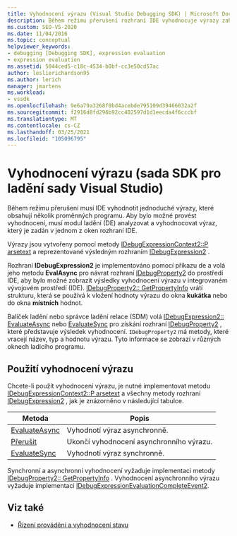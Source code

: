 ```yaml
---
title: Vyhodnocení výrazu (Visual Studio Debugging SDK) | Microsoft Docs
description: Během režimu přerušení rozhraní IDE vyhodnocuje výrazy zahrnující proměnné programu. Přečtěte si, jak ladicí stroj analyzuje a vyhodnocuje výraz.
ms.custom: SEO-VS-2020
ms.date: 11/04/2016
ms.topic: conceptual
helpviewer_keywords:
- debugging [Debugging SDK], expression evaluation
- expression evaluation
ms.assetid: 5044ced5-c18c-4534-b0bf-cc3e50cd57ac
author: leslierichardson95
ms.author: lerich
manager: jmartens
ms.workload:
- vssdk
ms.openlocfilehash: 9e6a79a3268f0bd4acebde795109d39466032a2f
ms.sourcegitcommit: f2916d8fd296b92cc402597d1d1eecda4f6cccbf
ms.translationtype: MT
ms.contentlocale: cs-CZ
ms.lasthandoff: 03/25/2021
ms.locfileid: "105096795"
---
```

# <a name="expression-evaluation-visual-studio-debugging-sdk"></a>Vyhodnocení výrazu (sada SDK pro ladění sady Visual Studio)
Během režimu přerušení musí IDE vyhodnotit jednoduché výrazy, které obsahují několik proměnných programu. Aby bylo možné provést vyhodnocení, musí modul ladění (DE) analyzovat a vyhodnocovat výraz, který je zadán v jednom z oken rozhraní IDE.

 Výrazy jsou vytvořeny pomocí metody [IDebugExpressionContext2::P arsetext](../../extensibility/debugger/reference/idebugexpressioncontext2-parsetext.md) a reprezentované výsledným rozhraním [IDebugExpression2](../../extensibility/debugger/reference/idebugexpression2.md) .

 Rozhraní **IDebugExpression2** je implementováno pomocí příkazu de a volá jeho metodu **EvalAsync** pro návrat rozhraní [IDebugProperty2](../../extensibility/debugger/reference/idebugproperty2.md) do prostředí IDE, aby bylo možné zobrazit výsledky vyhodnocení výrazu v integrovaném vývojovém prostředí (IDE). [IDebugProperty2:: GetPropertyInfo](../../extensibility/debugger/reference/idebugproperty2-getpropertyinfo.md) vrátí strukturu, která se používá k vložení hodnoty výrazu do okna **kukátka** nebo do okna **místních** hodnot.

 Balíček ladění nebo správce ladění relace (SDM) volá [IDebugExpression2:: EvaluateAsync](../../extensibility/debugger/reference/idebugexpression2-evaluateasync.md) nebo [EvaluateSync](../../extensibility/debugger/reference/idebugexpression2-evaluatesync.md) pro získání rozhraní [IDebugProperty2](../../extensibility/debugger/reference/idebugproperty2.md) , které představuje výsledek vyhodnocení. `IDebugProperty2` má metody, které vracejí název, typ a hodnotu výrazu. Tyto informace se zobrazí v různých oknech ladicího programu.

## <a name="using-expression-evaluation"></a>Použití vyhodnocení výrazu
 Chcete-li použít vyhodnocení výrazu, je nutné implementovat metodu [IDebugExpressionContext2::P arsetext](../../extensibility/debugger/reference/idebugexpressioncontext2-parsetext.md) a všechny metody rozhraní [IDebugExpression2](../../extensibility/debugger/reference/idebugexpression2.md) , jak je znázorněno v následující tabulce.

|Metoda|Popis|
|------------|-----------------|
|[EvaluateAsync](../../extensibility/debugger/reference/idebugexpression2-evaluateasync.md)|Vyhodnotí výraz asynchronně.|
|[Přerušit](../../extensibility/debugger/reference/idebugexpression2-abort.md)|Ukončí vyhodnocení asynchronního výrazu.|
|[EvaluateSync](../../extensibility/debugger/reference/idebugexpression2-evaluatesync.md)|Vyhodnotí výraz synchronně.|

 Synchronní a asynchronní vyhodnocení vyžaduje implementaci metody [IDebugProperty2:: GetPropertyInfo](../../extensibility/debugger/reference/idebugproperty2-getpropertyinfo.md) . Vyhodnocení asynchronního výrazu vyžaduje implementaci [IDebugExpressionEvaluationCompleteEvent2](../../extensibility/debugger/reference/idebugexpressionevaluationcompleteevent2.md).

## <a name="see-also"></a>Viz také
- [Řízení provádění a vyhodnocení stavu](../../extensibility/debugger/execution-control-and-state-evaluation.md)
